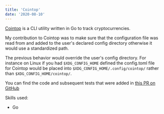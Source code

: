 ```yaml
---
title: 'Cointop'
date: '2020-08-10'
---
```


[Cointop](https://github.com/cointop-sh/cointop) is a CLI utility written in Go to track cryptocurrencies.

My contribution to Cointop was to make sure that the configuration file was read from and added to the user's declared
config directory otherwise it would use a standardized path.

The previous behavior would override the user's config directory. For instance on Linux if you had `$XDG_CONFIG_HOME`
defined the config.toml file for Cointop would be placed into `$XDG_CONFIG_HOME/.config/cointop/` rather than
`$XDG_CONFIG_HOME/cointop/`.

You can find the code and subsequent tests that were added in [this PR on GitHub](https://github.com/cointop-sh/cointop/pull/58)

Skills used:
 
- Go